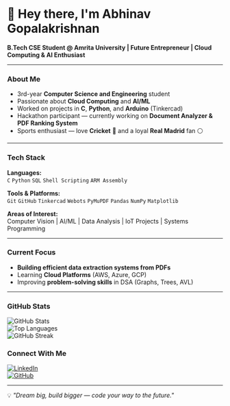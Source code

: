 # 👋 Hey there, I'm Abhinav Gopalakrishnan  

 **B.Tech CSE Student @ Amrita University | Future Entrepreneur | Cloud Computing & AI Enthusiast**  

---

### About Me  
-  3rd-year **Computer Science and Engineering** student  
-  Passionate about **Cloud Computing** and **AI/ML**  
-  Worked on projects in **C**, **Python**, and **Arduino** (Tinkercad)  
-  Hackathon participant — currently working on **Document Analyzer & PDF Ranking System**  
-  Sports enthusiast — love **Cricket** 🏏 and a loyal **Real Madrid** fan ⚪  

---

###  Tech Stack  
**Languages:**  
`C` `Python` `SQL` `Shell Scripting` `ARM Assembly`  

**Tools & Platforms:**  
`Git` `GitHub` `Tinkercad` `Webots` `PyMuPDF` `Pandas` `NumPy` `Matplotlib`  

**Areas of Interest:**  
Computer Vision |  AI/ML |  Data Analysis |  IoT Projects | Systems Programming  

---

###  Current Focus  
-  **Building efficient data extraction systems from PDFs**  
-  Learning **Cloud Platforms** (AWS, Azure, GCP)  
-  Improving **problem-solving skills** in DSA (Graphs, Trees, AVL)  

---

### GitHub Stats  
![GitHub Stats](https://github-readme-stats.vercel.app/api?username=Abhinav-Gopalakrishnan&show_icons=true&theme=tokyonight)  
![Top Languages](https://github-readme-stats.vercel.app/api/top-langs/?username=Abhinav-Gopalakrishnan&layout=compact&theme=tokyonight)  
![GitHub Streak](https://streak-stats.demolab.com?user=Abhinav-Gopalakrishnan&theme=tokyonight)


### Connect With Me  
[![LinkedIn](https://img.shields.io/badge/LinkedIn-Abhinav-Gopalakrishnan-blue?logo=linkedin)](https://www.linkedin.com/in/abhinav-g-486343295/)  
[![GitHub](https://img.shields.io/badge/GitHub-Abhinav-Gopalakrishnan-black?logo=github)](https://github.com/Abhinav-Gopalakrishnan)  

---

💡 *"Dream big, build bigger — code your way to the future."*
